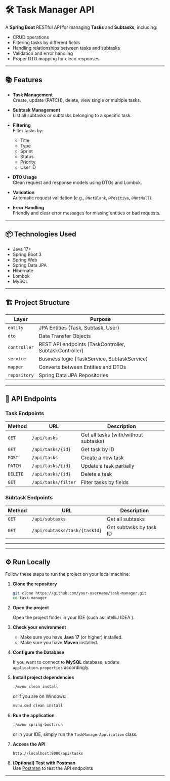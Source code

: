 
# 🛠️ Task Manager API

A **Spring Boot** RESTful API for managing **Tasks** and **Subtasks**, including:
- CRUD operations
- Filtering tasks by different fields
- Handling relationships between tasks and subtasks
- Validation and error handling
- Proper DTO mapping for clean responses

---

## 📚 Features

- **Task Management**  
  Create, update (PATCH), delete, view single or multiple tasks.

- **Subtask Management**  
  List all subtasks or subtasks belonging to a specific task.

- **Filtering**  
  Filter tasks by:
  - Title
  - Type
  - Sprint
  - Status
  - Priority
  - User ID

- **DTO Usage**  
  Clean request and response models using DTOs and Lombok.

- **Validation**  
  Automatic request validation (e.g., `@NotBlank`, `@Positive`, `@NotNull`).

- **Error Handling**  
  Friendly and clear error messages for missing entities or bad requests.

---

## 📦 Technologies Used

- Java 17+
- Spring Boot 3
- Spring Web
- Spring Data JPA
- Hibernate
- Lombok
- MySQL

---

## 🏗️ Project Structure

| Layer        | Purpose                                  |
|--------------|------------------------------------------|
| `entity`     | JPA Entities (Task, Subtask, User)        |
| `dto`        | Data Transfer Objects                    |
| `controller` | REST API endpoints (TaskController, SubtaskController) |
| `service`    | Business logic (TaskService, SubtaskService) |
| `mapper`     | Converts between Entities and DTOs       |
| `repository` | Spring Data JPA Repositories             |

---

## 🚀 API Endpoints

### Task Endpoints

| Method | URL | Description |
|-------|-----|-------------|
| `GET` | `/api/tasks` | Get all tasks (with/without subtasks) |
| `GET` | `/api/tasks/{id}` | Get task by ID |
| `POST` | `/api/tasks` | Create a new task |
| `PATCH` | `/api/tasks/{id}` | Update a task partially |
| `DELETE` | `/api/tasks/{id}` | Delete a task |
| `GET` | `/api/tasks/filter` | Filter tasks by fields |

### Subtask Endpoints

| Method | URL | Description |
|-------|-----|-------------|
| `GET` | `/api/subtasks` | Get all subtasks |
| `GET` | `/api/subtasks/task/{taskId}` | Get subtasks by task ID |

---

---

## ⚙️ Run Locally

Follow these steps to run the project on your local machine:

1. **Clone the repository**
   ```bash
   git clone https://github.com/your-username/task-manager.git
   cd task-manager
   ```

2. **Open the project**  

   Open the project folder in your IDE (such as IntelliJ IDEA ).

3. **Check your environment**  
   - Make sure you have **Java 17** (or higher) installed.
   - Make sure you have **Maven** installed.

4. **Configure the Database**  

   If you want to connect to **MySQL** database, update `application.properties` accordingly.

5. **Install project dependencies**
   ```bash
   ./mvnw clean install
   ```
   or if you are on Windows:
   ```bash
   mvnw.cmd clean install
   ```

6. **Run the application**
   ```bash
   ./mvnw spring-boot:run
   ```
   or in your IDE, simply run the `TaskManagerApplication` class.

7. **Access the API**
     
     ```
     http://localhost:8080/api/tasks
     ```

8. **(Optional) Test with Postman**  
   Use [Postman](https://www.postman.com/) to test the API endpoints

---


